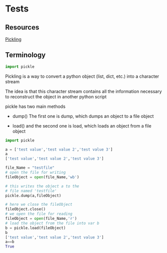 # Tests

## Resources

[Pickling](https://pythontips.com/2013/08/02/what-is-pickle-in-python/ "Python Tips")

## Terminology

```python
import pickle
```

Pickling is a way to convert
a python object (list, dict, etc.)
into a character stream

The idea is that this character stream
contains all the information necessary
to reconstruct the object in another python script

pickle has two main methods

- dump()
  The first one is dump,
  which dumps an object to a file object

- load()
  and the second one is load,
  which loads an object from a file object

```python
import pickle

a = ['test value','test value 2','test value 3']
a
['test value','test value 2','test value 3']

file_Name = "testfile"
# open the file for writing
fileObject = open(file_Name,'wb')

# this writes the object a to the
# file named 'testfile'
pickle.dump(a,fileObject)

# here we close the fileObject
fileObject.close()
# we open the file for reading
fileObject = open(file_Name,'r')
# load the object from the file into var b
b = pickle.load(fileObject)
b
['test value','test value 2','test value 3']
a==b
True
```
